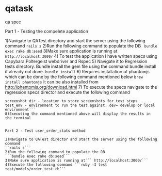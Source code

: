 # qatask
qa spec

Part 1 - Testing the compelete application

1)Navigate to QATest directory and start the server using the following command
 ```rails s```
 2)Run the following command to populate the DB
 `` bundle exec rake db:seed``
3)Make sure application is running at 
   ```http://localhost:3000/```
4) To test the application I have written specs using Capybara,Poltergeist webdriver and Rspec
5) Navigate it to Regression tests directory. Bundle install the gem file using the command bundle install if already not done.
   ```bundle install```
6) Requires installation of phantomjs which can be done by the following command  mentioned below
   ```brew install phantomjs```
   It can be also installed from http://phantomjs.org/download.html
7) To execute the specs navigate to the regression specs director and execute the following command
   ```screenshot_dir='dir to store screenshots' test_env="dev" bundle exec rspec .
   screenshot_dir - location to store screenshots for test steps
   test_env - environment to run the test against. dev= develop or local environment```
8)Executing the command mentioned above will display the results in the terminal


Part 2 - Test user_order_stats method

1)Navigate to QATest director and start the server using the following command
 ``rails s```
2)Run the following command to populate the DB
  ```bundle exec rake db:seed```
3)Make sure application is running at``` http://localhost:3000/```
4)Execute the following command ```ruby -I test test/models/order_test.rb```
